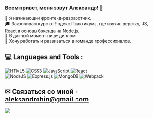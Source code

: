 ### Всем привет, меня зовут Александр! 👋

👻 Я начинающий фронтенд-разработчик.  
🎓 Закончиваю курс от Яндекс.Практикума, где изучил верстку, JS, React и основы бэкенда на Node.js.  
📘 В данный момент пишу диплом.  
🚀 Хочу работать и развиваться в команде профессионалов.  

## 💻 Languages and Tools :  
![HTML5](https://img.shields.io/badge/html5-%23E34F26.svg?style=for-the-badge&logo=html5&logoColor=white)
![CSS3](https://img.shields.io/badge/css3-%231572B6.svg?style=for-the-badge&logo=css3&logoColor=white)
![JavaScript](https://img.shields.io/badge/javascript-%23323330.svg?style=for-the-badge&logo=javascript&logoColor=%23F7DF1E)
![React](https://img.shields.io/badge/react-%2320232a.svg?style=for-the-badge&logo=react&logoColor=%2361DAFB)  
![NodeJS](https://img.shields.io/badge/node.js-6DA55F?style=for-the-badge&logo=node.js&logoColor=white)
![Express.js](https://img.shields.io/badge/express.js-%23404d59.svg?style=for-the-badge&logo=express&logoColor=%2361DAFB)
![MongoDB](https://img.shields.io/badge/MongoDB-%234ea94b.svg?style=for-the-badge&logo=mongodb&logoColor=white)
![Webpack](https://img.shields.io/badge/webpack-%238DD6F9.svg?style=for-the-badge&logo=webpack&logoColor=black)

## ✉ Связаться со мной - [aleksandrohin@gmail.com](aleksandrohin@gmail.com)  

![](https://komarev.com/ghpvc/?vzdohin&style=plastic-square)
<!--
**vzdohin/vzdohin** is a ✨ _special_ ✨ repository because its `README.md` (this file) appears on your GitHub profile.

Here are some ideas to get you started:

- 🔭 I’m currently working on ...
- 🌱 I’m currently learning ...
- 👯 I’m looking to collaborate on ...
- 🤔 I’m looking for help with ...
- 💬 Ask me about ...
- 📫 How to reach me: ...
- 😄 Pronouns: ...
- ⚡ Fun fact: ...
# Hi there, I'm [Daniil](https://daniilshat.ru/) ![](https://github.com/blackcater/blackcater/raw/main/images/Hi.gif) 
### Computer science student, IT news writer from Russia 🇷🇺
-->
